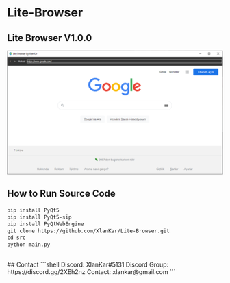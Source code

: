 # Lite-Browser

## Lite Browser V1.0.0
<img src="https://raw.githubusercontent.com/XlanKar/Lite-Browser/main/img/litebrowserdemo.PNG">
<br>

## How to Run Source Code
```shell
pip install PyQt5
pip install PyQt5-sip
pip install PyQtWebEngine
git clone https://github.com/XlanKar/Lite-Browser.git
cd src
python main.py
```
<br>
## Contact
```shell
Discord: XlanKar#5131
Discord Group: https://discord.gg/2XEh2nz
Contact: xlankar@gmail.com
```
